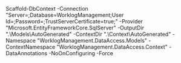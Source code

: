 Scaffold-DbContext -Connection "Server=<Server>;Database=WorklogManagement;User Id=<user>;Password=<password>;TrustServerCertificate=true;" -Provider "Microsoft.EntityFrameworkCore.SqlServer" -OutputDir ".\Models\AutoGenerated" -ContextDir ".\Context\AutoGenerated" -Namespace "WorklogManagement.DataAccess.Models" -ContextNamespace "WorklogManagement.DataAccess.Context" -DataAnnotations -NoOnConfiguring -Force